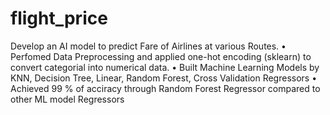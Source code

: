 # flight_price
Develop an AI model to predict Fare of Airlines at various Routes.
• Perfomed Data Preprocessing and applied one-hot encoding (sklearn) to convert categorial into numerical data.
• Built Machine Learning Models by KNN, Decision Tree, Linear, Random Forest, Cross Validation Regressors
• Achieved 99 % of acciracy through Random Forest Regressor compared to other ML model Regressors
